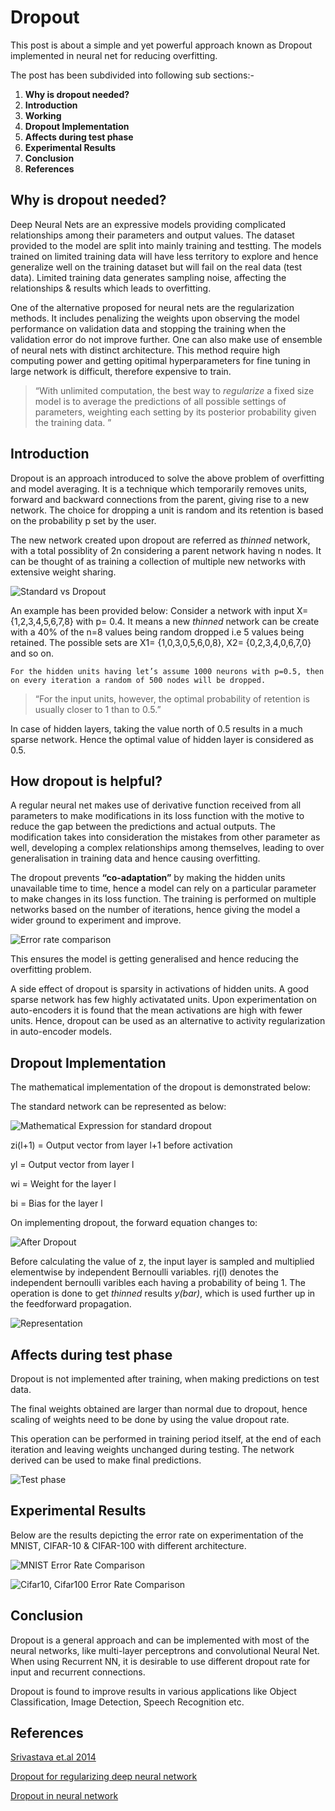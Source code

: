 # Dropout 

This post is about a simple and yet powerful approach known as Dropout implemented in neural net for reducing overfitting.

The post has been subdivided into following sub sections:-

1. **Why is dropout needed?**
2. **Introduction**
3. **Working**
4. **Dropout Implementation**
5. **Affects during test phase**
6. **Experimental Results**
7. **Conclusion**
8. **References**

## Why is dropout needed?

Deep Neural Nets are an expressive models providing complicated relationships among their parameters and output values. The dataset provided to the model are split into mainly training and testting. The models trained on limited training data will have less territory to explore and hence generalize well on the training dataset but will fail on the real data (test data). Limited training data generates sampling noise, affecting the relationships & results which leads to overfitting. 

One of the alternative proposed for neural nets are the regularization methods. It includes penalizing the weights upon observing the model performance on validation data and stopping the training when the validation error do not improve further.  One can also make use of ensemble of neural nets with distinct architecture. This method require high computing power and getting opitimal hyperparameters for fine tuning in large network is difficult, therefore expensive to train. 

> “With unlimited computation, the best way to *regularize* a fixed size model is to average the predictions of all possible 
> settings of parameters, weighting each setting by its posterior probability given the training data. ” 

## Introduction

Dropout is an approach introduced to solve the above problem of overfitting and model averaging.
It is a technique which temporarily removes units, forward and backward connections from the parent, giving rise to a new network. The choice for dropping a unit is random and its retention is based on the probability p set by the user. 

The new network created upon dropout are referred as *thinned* network, with a total possiblity of 2n   considering a parent network having n nodes. It can be thought of as training a collection of multiple new networks with extensive weight sharing.

![Standard vs Dropout](./fig1.png)

An example has been provided below:
	Consider a network with input X= {1,2,3,4,5,6,7,8} with p= 0.4. It means a new *thinned* network can be create with   a 40% of the n=8 values being random dropped i.e 5 values being retained. 
	The possible sets are X1= {1,0,3,0,5,6,0,8}, X2= {0,2,3,4,0,6,7,0} and so on.
	
	For the hidden units having let’s assume 1000 neurons with p=0.5, then on every iteration a random of 500 nodes will be dropped.

> “For the input units, however, the optimal probability of retention is usually closer to 1 than to 0.5.”

In case of hidden layers, taking the value north of 0.5 results in a much sparse network. Hence the optimal value of hidden layer is considered as 0.5.
 
## How dropout is helpful?

A regular neural net makes use of derivative function received from all parameters to make modifications in its loss function with the motive to reduce the gap between the predictions and actual outputs. The modification takes into consideration the mistakes from other parameter as well, developing a complex relationships among themselves, leading to over generalisation in training data and hence causing overfitting.

The dropout prevents **“co-adaptation”** by making the hidden units unavailable time to time, hence a model can rely on a particular parameter to make changes in its loss function. The training is performed on multiple networks based on the number of iterations, hence giving the model a wider ground to experiment and improve.

![Error rate comparison](./fig2.png)

This ensures the model is getting generalised and hence reducing the overfitting problem. 

A side effect of dropout is sparsity in activations of hidden units. A good sparse network has few highly activatated units. Upon experimentation on auto-encoders it is found that the mean activations are high with fewer units. Hence, dropout can be used as an alternative to activity regularization in auto-encoder models. 

## Dropout Implementation

The mathematical implementation of the dropout is demonstrated below:
	
The standard network can be represented as below:
	
![Mathematical Expression for standard dropout](./fig3.png)
	
zi(l+1) = Output vector from layer l+1 before activation

yl = Output vector from layer l

wi = Weight for the layer l

bi = Bias for the layer l
	
On implementing dropout, the forward equation changes to:
	
![After Dropout](./fig4.png)
	
Before calculating the value of z, the input layer is sampled and multiplied elementwise by independent Bernoulli variables. rj(l)  denotes the independent bernoulli varibles  each having a probability of being 1. The operation is done to get *thinned* results *y(bar)*, which is used further up in the feedforward propagation.


![Representation](./fig5.png)
	
## Affects during test phase 

Dropout is not implemented after training, when making predictions on test data. 

The final weights obtained are larger than normal due to dropout, hence scaling of weights need to be done by using the value dropout rate. 

This operation can be performed in training period itself, at the end of each iteration and leaving weights unchanged during testing. The network derived can be used to make final predictions.

![Test phase](./fig6.png)

## Experimental Results

Below are the results depicting the error rate on experimentation of the MNIST, CIFAR-10 & CIFAR-100 with different architecture.

![MNIST Error Rate Comparison](./fig7.png)
	
![Cifar10, Cifar100 Error Rate Comparison](./fig8.png)
	
## Conclusion

Dropout is a general approach and can be implemented with most of the neural networks, like multi-layer perceptrons and convolutional Neural Net. When using Recurrent NN, it is desirable to use different dropout rate for input and recurrent connections. 

Dropout is found to improve results in various applications like Object Classification, Image Detection, Speech Recognition etc. 

## References 

[Srivastava et.al 2014](https://www.jmlr.org/papers/volume15/srivastava14a/srivastava14a.pdf?utm_content=buffer79b43&utm_medium=social&utm_source=twitter.com&utm_campaign=buffer)

[Dropout for regularizing deep neural network](https://machinelearningmastery.com/dropout-for-regularizing-deep-neural-networks/)

[Dropout in neural network](https://towardsdatascience.com/dropout-in-neural-networks-47a162d621d9)








